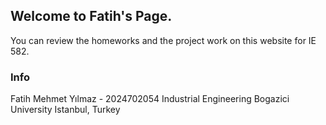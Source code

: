 ## Welcome to Fatih's Page.

You can review the homeworks and the project work on this website for IE 582. 

### Info

Fatih Mehmet Yılmaz - 2024702054
Industrial Engineering
Bogazici University 
Istanbul, Turkey

